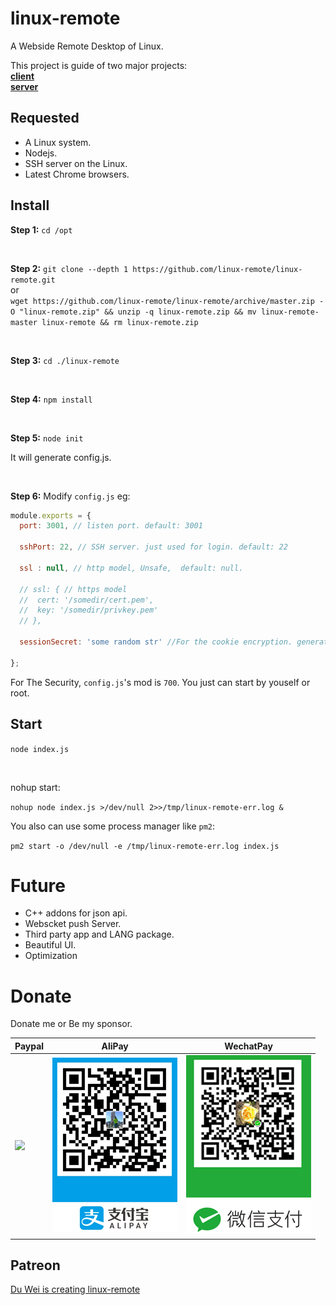 # linux-remote
A Webside Remote Desktop of Linux.

This project is guide of two major projects:<br>
[**client**](https://github.com/linux-remote/client)<br>
[**server**](https://github.com/linux-remote/server)
## Requested
- A Linux system.
- Nodejs.
- SSH server on the Linux.
- Latest Chrome browsers.

## Install

**Step 1:** `cd /opt`

<br>

**Step 2:** `git clone --depth 1 https://github.com/linux-remote/linux-remote.git`<br>
or<br>
`wget https://github.com/linux-remote/linux-remote/archive/master.zip -O "linux-remote.zip" && unzip -q linux-remote.zip && mv linux-remote-master linux-remote && rm linux-remote.zip`

<br>

**Step 3:** `cd ./linux-remote`

<br>

**Step 4:** `npm install`

<br>

**Step 5:** `node init`

It will generate config.js.

<br>

**Step 6:** Modify `config.js` eg:
```js
module.exports = {
  port: 3001, // listen port. default: 3001

  sshPort: 22, // SSH server. just used for login. default: 22

  ssl : null, // http model, Unsafe,  default: null.

  // ssl: { // https model
  //  cert: '/somedir/cert.pem',
  //  key: '/somedir/privkey.pem'
  // },
  
  sessionSecret: 'some random str' //For the cookie encryption. generate by init. You don't need modify it.

};
```
For The Security, `config.js`'s mod is `700`. You just can start by youself or root.

## Start
`node index.js`

<br>

nohup start:

`nohup node index.js >/dev/null 2>>/tmp/linux-remote-err.log &`


You also can use some process manager like `pm2`:

`pm2 start -o /dev/null -e /tmp/linux-remote-err.log index.js`

# Future
- C++ addons for json api. 
- Webscket push Server.
- Third party app and LANG package.
- Beautiful UI.
- Optimization

# Donate
Donate me or Be my sponsor.<br>

| Paypal | AliPay | WechatPay |
| ------------- | ------------- | ------------- |
| <a href="https://www.paypal.me/hezedu" target="_blank"><img src="https://www.paypalobjects.com/webstatic/paypalme/images/pp_logo_small.png"></a> | ![image](https://github.com/hezedu/SomethingBoring/blob/master/pay/alipay.png?raw=true&v=2) | ![image](https://github.com/hezedu/SomethingBoring/blob/master/pay/wxpay.png?raw=true&v=2) |

## Patreon
[Du Wei is creating linux-remote](https://www.patreon.com/duwei)